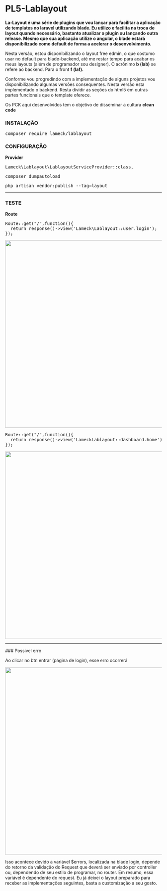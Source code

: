 # PL5-Lablayout

<p><b>La-Layout é uma série de plugins que vou lançar para facilitar a aplicação de templates no laravel utilizando blade. Eu utilizo e facilita na troca de layout quando necessário, bastanto atualizar o plugin ou lançando outra release. Mesmo que sua aplicação utilize o angular, o blade estará disponibilizado como default de forma a acelerar o desenvolvimento.</b></p>
<p>Nesta versão, estou disponibilizando o layout free edmin, o que costumo usar no default para blade-backend, até me restar tempo para acabar os meus layouts (além de programador sou designer). O acrônimo <b>b (lab)</b> se refere ao backend. Para o front <b>f (laf).</b></p>

<p>Conforme vou progredindo com a implementação de alguns projetos vou disponibilizando algumas versões consequentes. Nesta versão esta implementado o backend. Resta dividir as seções do html5 em outras partes funcionais que o template oferece.</p>

<p>Os PCK aqui desenvolvidos tem o objetivo de disseminar a cultura <b>clean code</b></p>

### INSTALAÇÃO
<pre>
composer require lameck/lablayout
</pre>

### CONFIGURAÇÃO
<b>Provider</b>
<pre>
Lameck\Lablayout\LablayoutServiceProvider::class,
</pre>
<pre>
composer dumpautoload
</pre>
<pre>
php artisan vendor:publish --tag=layout
</pre>

<hr>

### TESTE
<b>Route</b>
<pre>
Route::get("/",function(){
  return response()->view('Lameck\Lablayout::user.login');
});
</pre>
<img src="https://s18.postimg.cc/ji9ed09hl/lablayout.png" heigth="700" width="600">

<br>
<pre>
Route::get("/",function(){
  return response()->view('LameckLablayout::dashboard.home');
});
</pre>
<img src="https://s18.postimg.cc/v7de16iih/lablayout.png" heigth="700" width="600">

<hr>
### Possivel erro
<p>Ao clicar no btn entrar (página de login), esse erro ocorrerá</p>
<img src="https://s18.postimg.cc/876qodfeh/lablayout.png" heigth="700" width="600">

<p>Isso acontece devido a variável $errors, localizada na blade login, depende do retorno da validação do Request que deverá ser enviado por controller ou, dependendo de seu estilo de programar, no router. Em resumo, essa variável é dependente do request. Eu já deixei o layout preparado para receber as implementações seguintes, basta a customização a seu gosto.</p>
